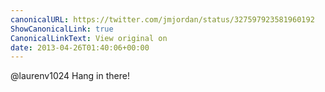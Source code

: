 ```yaml
---
canonicalURL: https://twitter.com/jmjordan/status/327597923581960192
ShowCanonicalLink: true
CanonicalLinkText: View original on
date: 2013-04-26T01:40:06+00:00
---
```

@laurenv1024 Hang in there!
